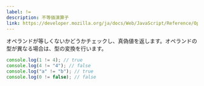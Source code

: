 ```yaml
---
label: !=
description: 不等価演算子
link: https://developer.mozilla.org/ja/docs/Web/JavaScript/Reference/Operators/Inequality
---
```


オペランドが等しくないかどうかチェックし、真偽値を返します。オペランドの型が異なる場合は、型の変換を行います。

```typescript
console.log(1 != 4); // true
console.log(4 != "4"); // false
console.log("a" != "b"); // true
console.log(0 != false); // false
```
